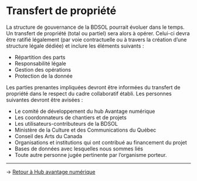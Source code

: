 # Transfert de propriété

La structure de gouvernance de la BDSOL pourrait évoluer dans le temps. Un transfert de propriété (total ou partiel) sera alors à opérer. Celui-ci devra être ratifié légalement (par voie contractuelle ou à travers la création d’une structure légale dédiée) et inclure les éléments suivants :

-   Répartition des parts
-   Responsabilité légale
-   Gestion des opérations
-   Protection de la donnée

Les parties prenantes impliquées devront être informées du transfert de propriété dans le respect du cadre collaboratif établi. Les personnes suivantes devront être avisées : 

-   Le comité de développement du hub Avantage numérique 
-   Les coordonnateurs de chantiers et de projets
-   Les utilisateurs-contributeurs de la BDSOL
-   Ministère de la Culture et des Communications du Québec
-   Conseil des Arts du Canada
-   Organisations et institutions qui ont contribué au financement du projet
-   Bases de données avec lesquelles nous sommes liés
-   Toute autre personne jugée pertinente par l’organisme porteur.

---
→ [Retour à Hub avantage numérique](/documentation_fonctionnelle/hub_avantage_numerique.md)